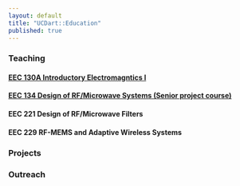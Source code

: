 ```yaml
---
layout: default
title: "UCDart::Education"
published: true
---
```


### Teaching

#### [EEC 130A Introductory Electromagntics I](/education/eec130a.html)


#### [EEC 134 Design of RF/Microwave Systems (Senior project course)](/education/eec134.html)

#### EEC 221 Design of RF/Microwave Filters

#### EEC 229 RF-MEMS and Adaptive Wireless Systems

### Projects

### Outreach